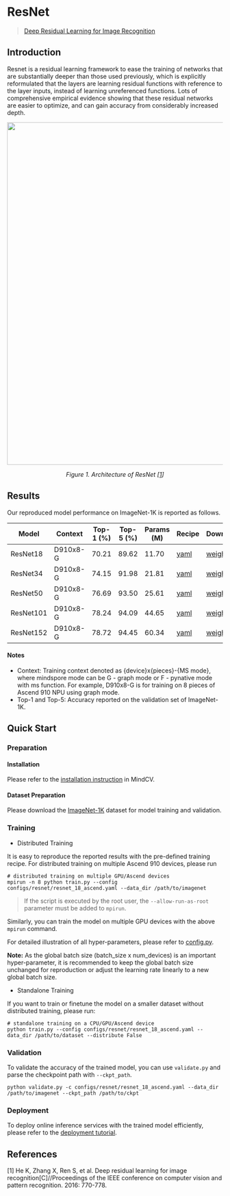 # ResNet

> [Deep Residual Learning for Image Recognition](https://arxiv.org/abs/1512.03385)

## Introduction

Resnet is a residual learning framework to ease the training of networks that are substantially deeper than those used previously, which is explicitly reformulated that the layers are learning residual functions with reference to the layer inputs, instead of learning unreferenced functions. Lots of comprehensive empirical evidence showing that these residual networks are easier to optimize, and can gain accuracy from considerably increased depth.

<p align="center">
  <img src="https://user-images.githubusercontent.com/121591093/210049796-79b70294-4250-4d0f-b078-2471880884cf.png" width=800 />
</p>
<p align="center">
  <em>Figure 1. Architecture of ResNet [<a href="#references">1</a>] </em>
</p>

## Results

Our reproduced model performance on ImageNet-1K is reported as follows.

<div align="center">

| Model           | Context   | Top-1 (%) | Top-5 (%) |  Params (M) | Recipe  | Download                                                                           |
|-----------------|-----------|-----------|-----------|-------|-------------------------------------------------------------------------------------------------|------------------------------------------------------------------------------------|
| ResNet18 | D910x8-G | 70.21     | 89.62     |  11.70   | [yaml](https://github.com/mindspore-lab/mindcv/blob/main/configs/resnet/resnet_18_ascend.yaml)  | [weights](https://download.mindspore.cn/toolkits/mindcv/resnet/resnet18_224.ckpt)  |
| ResNet34 | D910x8-G | 74.15     | 91.98     | 21.81  | [yaml](https://github.com/mindspore-lab/mindcv/blob/main/configs/resnet/resnet_34_ascend.yaml)  | [weights](https://download.mindspore.cn/toolkits/mindcv/resnet/resnet34_224.ckpt)  |
| ResNet50 | D910x8-G | 76.69     | 93.50     | 25.61 | [yaml](https://github.com/mindspore-lab/mindcv/blob/main/configs/resnet/resnet_50_ascend.yaml)  | [weights](https://download.mindspore.cn/toolkits/mindcv/resnet/resnet50_224.ckpt)  |
| ResNet101 | D910x8-G | 78.24     | 94.09     |44.65 | [yaml](https://github.com/mindspore-lab/mindcv/blob/main/configs/resnet/resnet_101_ascend.yaml) | [weights](https://download.mindspore.cn/toolkits/mindcv/resnet/resnet101_224.ckpt) |
| ResNet152 | D910x8-G | 78.72     | 94.45     | 60.34| [yaml](https://github.com/mindspore-lab/mindcv/blob/main/configs/resnet/resnet_152_ascend.yaml) | [weights](https://download.mindspore.cn/toolkits/mindcv/resnet/resnet152_224.ckpt) |

</div>

#### Notes
- Context: Training context denoted as {device}x{pieces}-{MS mode}, where mindspore mode can be G - graph mode or F - pynative mode with ms function. For example, D910x8-G is for training on 8 pieces of Ascend 910 NPU using graph mode.
- Top-1 and Top-5: Accuracy reported on the validation set of ImageNet-1K.


## Quick Start

### Preparation

#### Installation
Please refer to the [installation instruction](https://github.com/mindspore-lab/mindcv#installation) in MindCV.

#### Dataset Preparation
Please download the [ImageNet-1K](https://www.image-net.org/challenges/LSVRC/2012/index.php) dataset for model training and validation.

### Training

* Distributed Training

It is easy to reproduce the reported results with the pre-defined training recipe. For distributed training on multiple Ascend 910 devices, please run

```shell
# distributed training on multiple GPU/Ascend devices
mpirun -n 8 python train.py --config configs/resnet/resnet_18_ascend.yaml --data_dir /path/to/imagenet
```

> If the script is executed by the root user, the `--allow-run-as-root` parameter must be added to `mpirun`.

Similarly, you can train the model on multiple GPU devices with the above `mpirun` command.

For detailed illustration of all hyper-parameters, please refer to [config.py](https://github.com/mindspore-lab/mindcv/blob/main/config.py).

**Note:**  As the global batch size  (batch_size x num_devices) is an important hyper-parameter, it is recommended to keep the global batch size unchanged for reproduction or adjust the learning rate linearly to a new global batch size.

* Standalone Training

If you want to train or finetune the model on a smaller dataset without distributed training, please run:

```shell
# standalone training on a CPU/GPU/Ascend device
python train.py --config configs/resnet/resnet_18_ascend.yaml --data_dir /path/to/dataset --distribute False
```

### Validation

To validate the accuracy of the trained model, you can use `validate.py` and parse the checkpoint path with `--ckpt_path`.

```shell
python validate.py -c configs/resnet/resnet_18_ascend.yaml --data_dir /path/to/imagenet --ckpt_path /path/to/ckpt
```

### Deployment

To deploy online inference services with the trained model efficiently, please refer to the [deployment tutorial](https://github.com/mindspore-lab/mindcv/blob/main/tutorials/deployment.md).

## References

[1] He K, Zhang X, Ren S, et al. Deep residual learning for image recognition[C]//Proceedings of the IEEE conference on computer vision and pattern recognition. 2016: 770-778.
